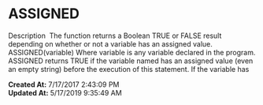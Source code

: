 # ASSIGNED

Description  The function returns a Boolean TRUE or FALSE result depending on whether or not a variable has an assigned value. ASSIGNED(variable) Where variable is any variable declared in the program. ASSIGNED returns TRUE if the variable named has an assigned value (even an empty string) before the execution of this statement. If the variable has   

**Created At:** 7/17/2017 2:43:09 PM  
**Updated At:** 5/17/2019 9:35:49 AM  

